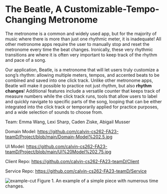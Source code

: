 # The Beatle, A Customizable-Tempo-Changing Metronome

The metronome is a common and widely used app, but for the majority of music where there is more than just one rhythmic meter, it is inadequate! All other metronome apps require the user to manually stop and reset the metronome every time the beat changes. Ironically, these very rhythmic transitions are where it is often very important to keep track of the rhythm and pace of a song. 

Our application, Beatle, is a metronome that will let users truly customize a song’s rhythm: allowing multiple meters, tempos, and accented beats to be combined and saved into one click track. Unlike other metronome apps, Beatle will make it possible to practice not just rhythm, but also **rhythm changes**! Additional features include a versatile counter that keeps track of measure numbers while the click track runs, tools that allow users to label and quickly navigate to specific parts of the song, looping that can be either integrated into the click track or temporarily applied for practice purposes, and a wide selection of sounds to choose from.

Team: Emma Wang, Lexi Sharp, Caden Ziske, Abigail Musser

Domain Model: https://github.com/calvin-cs262-FA23-teamD/Project/blob/main/Domain-Model%202.5.jpg

UI Model: https://github.com/calvin-cs262-FA23-teamD/Project/blob/main/UI%20Model%202.75.jpg

Client Repo: https://github.com/calvin-cs262-FA23-teamD/Client

Service Repo: https://github.com/calvin-cs262-FA23-teamD/Service

![example-cut](https://github.com/calvin-cs262-FA23-teamD/Project/assets/128867721/79260b92-fab4-4de1-9614-a610671962d0)
Figure 1. An example of a simple piece with numerous time changes.
